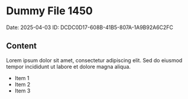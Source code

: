 # Dummy File 1450

Date: 2025-04-03
ID: DCDC0D17-608B-41B5-807A-1A9B92A6C2FC

## Content

Lorem ipsum dolor sit amet, consectetur adipiscing elit.
Sed do eiusmod tempor incididunt ut labore et dolore magna aliqua.

* Item 1
* Item 2
* Item 3

